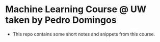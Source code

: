 # Machine Learning Course @ UW taken by Pedro Domingos

- This repo contains some short notes and snippets from this course. 